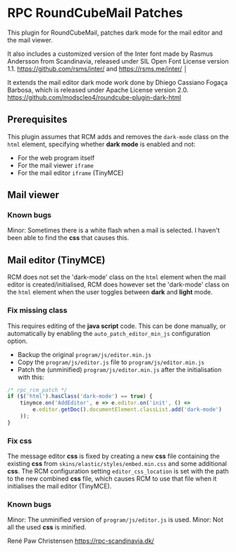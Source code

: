# RPC RoundCubeMail Patches
This plugin for RoundCubeMail, patches dark mode for the mail editor and the mail viewer.

It also includes a customized version of the Inter font made by Rasmus Andersson from Scandinavia, released under SIL Open Font License version 1.1.
https://github.com/rsms/inter/  and  https://rsms.me/inter/                                               │

It extends the mail editor dark mode work done by Dhiego Cassiano Fogaça Barbosa, which is released under Apache License version 2.0.
https://github.com/modscleo4/roundcube-plugin-dark-html

## Prerequisites
This plugin assumes that RCM adds and removes the `dark-mode` class on the `html` element, specifying whether **dark mode** is enabled and not:

* For the web program itself
* For the mail viewer `iframe`
* For the mail editor `iframe` (TinyMCE)

## Mail viewer

### Known bugs
Minor: Sometimes there is a white flash when a mail is selected. I haven't been able to find the **css** that causes this.

## Mail editor (TinyMCE)
RCM does not set the 'dark-mode' class on the `html` element when the mail editor is created/initialised, RCM does however set the 'dark-mode' class on the `html` element when the user toggles between **dark** and **light** mode.

### Fix missing class
This requires editing of the **java script** code. This can be done manually, or automatically by enabling the `auto_patch_editor_min_js` configuration option.

* Backup the original `program/js/editor.min.js`
* Copy the `program/js/editor.js` file to `program/js/editor.min.js`
* Patch the (unminified) `program/js/editor.min.js` after the initialisation with this:

```js
/* rpc_rcm_patch */
if ($('html').hasClass('dark-mode') == true) {
	tinymce.on('AddEditor', e => e.editor.on('init', () =>
		e.editor.getDoc().documentElement.classList.add('dark-mode')
	));
}
```

### Fix **css**
The message editor **css** is fixed by creating a new **css** file containing the existing **css** from `skins/elastic/styles/embed.min.css` and some additional **css**. The RCM configuration setting `editor_css_location` is set with the path to the new combined **css** file, which causes RCM to use that file when it initialises the mail editor (TinyMCE).

### Known bugs
Minor: The unminified version of `program/js/editor.js` is used.
Minor: Not all the used **css** is minified.


René Paw Christensen
https://rpc-scandinavia.dk/
